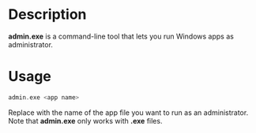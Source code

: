 # Description
**admin.exe** is a command-line tool that lets you run Windows apps as administrator.

# Usage
```php
admin.exe <app name>
```

Replace **<app name>** with the name of the app file you want to run as an administrator. Note that **admin.exe** only works with **.exe** files.

